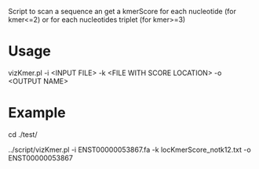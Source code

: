 Script to scan a sequence an get a kmerScore for each nucleotide (for kmer<=2) or for each nucleotides triplet (for kmer>=3)

# Usage
vizKmer.pl -i \<INPUT FILE\> -k \<FILE WITH SCORE LOCATION\> -o \<OUTPUT NAME\>

# Example
cd ./test/

../script/vizKmer.pl -i ENST00000053867.fa -k locKmerScore_notk12.txt -o ENST00000053867
